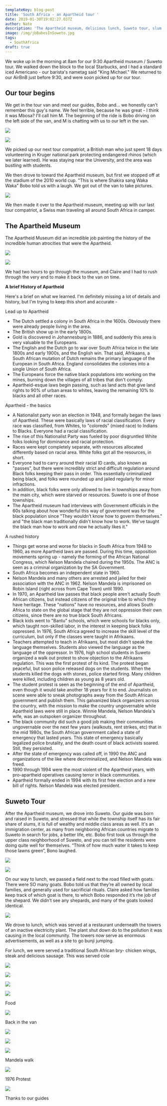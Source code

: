 ```yaml
---
templateKey: blog-post
title: 'South Africa - an Apartheid tour '
date: 2019-01-30T19:02:27.037Z
author: Nate
description: 'The Apartheid museum, delicious lunch, Suweto tour, slum walk, a calm evening'
image: /img/jbBabesInSoweto.jpg
tags:
  - SouthAfrica
draft: true
---
```

We woke up in the morning at 8am for our 9:30 Apartheid museum / Suweto tour. We walked down the block to the local Starbucks, and I had a standard iced Americano - our barista's nametag said "King Michael." We returned to our AirBnB just before 9:30, and were soon picked up for our tour. 

## Our tour begins

We get in the tour van and meet our guides, Bobo and... we honestly can't remember this guy's name. We feel terrible, because he was great - I think it was Mbosa? I'll call him M. The beginning of the ride is Bobo driving on the left side of the van, and M is chatting with us to our left in the van. 

![](/img/JBDowntown.jpg)

![](/img/jbdowntowntour.jpg)

We picked up our next tour compatriot, a British man who just spent 18 days volunteering in Kruger national park protecting endangered rhinos (which we later learned). He was staying near the University, and the area was bustling with students. 

 We then drove to toward the Apartheid museum, but first we stopped off at the stadium of the 2010 world cup. "This is where Shakira sang Waka Waka" Bobo told us with a laugh. We got out of the van to take pictures. 

![](/img/jbBabesAndStadium.jpg)

We then made it over to the Apartheid museum, meeting up with our last tour compatriot, a Swiss man traveling all around South Africa in camper. 

## The Apartheid Museum

The Apartheid Museum did an incredible job painting the history of the incredible human atrocities that were the Apartheid. 

![](/img/jbapartheidmuseum.jpg)

![](/img/jbMandelaPoster.jpg)

We had two hours to go through the museum, and Claire and I had to rush through the very end to make it back to the van on time. 

**A brief History of Apartheid**

Here's a brief on what we learned. I'm definitely missing a lot of details and history, but I'm trying to keep this short and accurate - 

Lead up to Apartheid

* The Dutch settled a colony in South Africa in the 1600s. Obviously there were already people living in the area. 
* The British show up in the early 1800s. 
* Gold is discovered in Johannesburg in 1886, and suddenly this area is very valuable to the Europeans. 
* The English and the Dutch go to war over South Africa twice in the late 1800s and early 1900s, and the English win. That said, Afrikaans, a South African mutation of Dutch remains the primary language of the European in South Africa. England consolidates the colonies into a single Union of South Africa. 
* The Europeans force the native black populations into working on the mines, burning down the villages of all tribes that don't comply. 
* Apartheid-esque laws begin passing, such as land acts that give land rights to 90% of urban areas to whites, leaving the remaining 10% to blacks and all other races. 

Apartheid - the basics

* A Nationalist party won an election in 1948, and formally began the laws of Apartheid. These were basically laws of racial classification. Every race was classified, from Whites, to "coloreds" (mixed race) to Indians to Blacks. Everyone had a racial classification. 
* The rise of this Nationalist Party was fueled by poor disgruntled White folks looking for dominance and racial protection. 
* Races were kept completely separate, with resources allocated differently based on racial area. White folks got all the resources, in short. 
* Everyone had to carry around their racial ID cards, also known as "passes", but there were incredibly strict and difficult regulation around Black folks keeping their pass in order. This essentially criminalized being black, and folks were rounded up and jailed regularly for minor infractions. 
* In addition, black folks were only allowed to live in townships away from the main city, which were starved or resources. Suweto is one of those townships.  
* The Apartheid museum had interviews with Government officials in the 60s talking about how wonderful this way of government was for the black population since "They wouldn't know how to govern themselves." and "the black man traditionally didn't know how to work. We've taught the black man how to work and now he actually likes it." 

A rushed history

* Things get worse and worse for blacks in South Africa from 1948 to 1960, as more Apartheid laws are passed. During this time, opposition movements spring up - namely the forming of the African National Congress, which Nelson Mandela chaired during the 1950s. The ANC is seen as a criminal organization by the SA Government. 
* South Africa becomes an independent state in 1960. 
* Nelson Mandela and many others are arrested and jailed for their association with the ANC in 1962. Nelson Mandela is imprisoned on Robin Island (right across from Cape Town) until 1990. 
* In 1970, an Apartheid law passes that black people aren't actually South African citizens, but instead citizens of the original tribe to which they have heritage. These "nations" have no resources, and allows South Africa to state on the global stage that they are not oppression their own citizens, since there are no true black South Africans. 
* Black kids went to "Bantu" schools, which were schools for blacks only, which taught non-skilled labor, in the interest in keeping black folks oppressed. In 1976, South Africa agreed to increase the skill level of the curriculum, but only if the classes were taught in Afrikaans. 
* Teachers attempted to teach in Afrikaans, but most didn't speak the language themselves. Students also viewed the language as the language of the oppressor. In 1976, high school students in Suweto organized a walk out protest to show objection to the Afrikaans regulation. This was the first protest of its kind. The protest began peaceful, but soon police released dogs on the students. When the students killed the dogs with stones, police started firing. Many children were killed, including children as young as 8 years old. 
* The student protest is seen as the beginning of the end of Apartheid, even though it would take another 18 years for it to end. Journalists on scene were able to sneak photographs away from the South African government and publish them. This galvanized black organizers across the country, with the mission to make the country ungovernable while Apartheid laws were still in place. Winnie Mandela, Nelson Mandela's wife, was an outspoken organizer throughout. 
* The black community did such a good job making their communities ungovernable over the next few years (walkouts, rent strikes, etc) that in the mid 1980s, the South African government called a state of emergency that lasted years. This state of emergency basically legalized police brutality, and the death count of black activists soared. Still, they persisted. 
* After the state of emergency was called off, in 1990 the ANC and organizations of the like where decriminalized, and Nelson Mandela was freed. 
* 1990 through 1994 were the most violent of the Apartheid years, with pro-apartheid operatives causing terror in black communities. 
* Apartheid formally ended in 1994 with its first free election and a new bill of rights. Nelson Mandela was elected president. 

## **Suweto Tour**

After the Apartheid museum, we drove into Suweto. Our guide was born and raised in Suweto, and stressed that while the township itself has its fair share of slums, it is full of wealthy and middle class areas as well. It's an immigration center, as many from neighboring African countries migrate to Suweto in search for jobs, a better life, etc. Bobo first took us through the upper class neighborhood of Suweto, and you can tell  the residents were doing quite well for themselves. “Think of how much water it takes to keep those lawns green”, Bono laughed.

![](/img/jbSuwetoUpperclass.jpg)

![](/img/jbUpperClassSoweto.jpg)



On our way to lunch, we passed a field next to the road filled with goats. There were SO many goats. Bobo told us that they’re all owned by local families, and generally used for sacrificial rituals. Claire asked how families keep track of which goat is there, to which Bobo responded it’s rhe job of the shepard. We didn’t see any shepards, and many of the goats looked identical.

![](/img/jbLotsOfGoats.jpg)



We drove to lunch, which was served at a restaurant underneath the towers of an inactive electricity plant. The plant shut down do to the pollution it was causing in the local community. The towers now serve as enormous advertisements, as well as a site to go bunji jumping. 

For lunch, we were served a traditional South African bry- chicken wings, steak and delicious sausage. This was served cole 

![](/img/jb2Towers.jpg)

![](/img/jbTourBridge.jpg)

![](/img/jbBeerNate.jpg)

![](/img/jbTourFood.jpg)

Food

![](/img/jbVanAndClaire.jpg)

Back in the van

![](/img/jbDTTHouse.jpg)

![](/img/jbWalkTTMD.jpg)

![](/img/jbMandelaHouse.jpg)

Mandela walk

![](/img/jbDeadChild.jpg)

1976 Protest

![](/img/jbOurGuides.jpg)

Thanks to our guides
